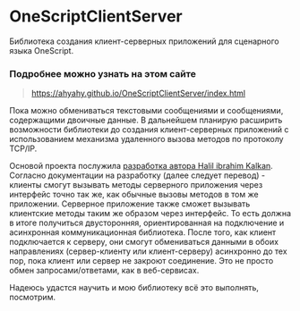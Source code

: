 # OneScriptClientServer
Библиотека создания клиент-серверных приложений для сценарного языка OneScript.

### Подробнее можно узнать на этом сайте

> <https://ahyahy.github.io/OneScriptClientServer/index.html>
> 

Пока можно обмениваться текстовыми сообщениями и сообщениями, содержащими двоичные данные. В дальнейшем планирую расширить возможности библиотеки до создания клиент-серверных приложений с использованием механизма удаленного вызова методов по протоколу TCP/IP. 

Основой проекта послужила [разработка автора Halil ibrahim Kalkan](https://www.codeproject.com/Articles/155282/TCP-Server-Client-Communication-Implementation). Согласно документации на разработку (далее следует перевод) - клиенты смогут вызывать методы серверного приложения через интерфейс точно так же, как обычные вызовы методов в том же приложении. Серверное приложение также сможет вызывать клиентские методы таким же образом через интерфейс. То есть должна в итоге получиться  двусторонняя, ориентированная на подключение и асинхронная коммуникационная библиотека. После того, как клиент подключается к серверу, они смогут обмениваться данными в обоих направлениях (сервер-клиенту или клиент-серверу) асинхронно до тех пор, пока клиент или сервер не закроют соединение. Это не просто обмен запросами/ответами, как в веб-сервисах.

Надеюсь удастся научить и мою библиотеку всё это выполнять, посмотрим.
